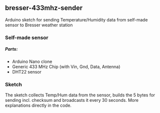 ## bresser-433mhz-sender

Arduino sketch for sending Temperature/Humidity data from self-made sensor to Bresser weather station

### Self-made sensor

##### Parts:
- Arduino Nano clone
- Generic 433 MHz Chip (with Vin, Gnd, Data, Antenna)
- DHT22 sensor

### Sketch

The sketch collects Temp/Hum data from the sensor, builds the 5 bytes for sending incl. checksum and broadcasts it every 30 seconds.
More explanations directly in the code.
